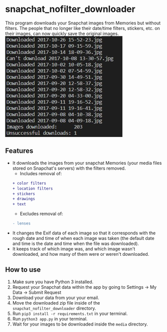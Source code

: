 # snapchat_nofilter_downloader
This program downloads your Snapchat images from Memories but without filters. The people that no longer like their date/time filters, stickers, etc. on their images, can now quickly save the original images.
![app_demo](demo.jpg)
## Features
- It downloads the images from your snapchat Memories (your media files stored on Snapchat's servers) with the filters removed.
    - Includes removal of:
    ```diff
    + color filters
    + location filters
    + stickers
    + drawings
    + text
    ```
    - Excludes removal of:
    ```diff
    - lenses
    ```
- It changes the Exif data of each image so that it corresponds with the rough date and time of when each image was taken (the default date and time is the date and time when the file was downloaded).
- It keeps track of which image was, and which image wasn't downloaded, and how many of them were or weren't downloaded.

## How to use
1. Make sure you have Python 3 installed.
2. Request your Snapchat data within the app by going to Settings -> My Data -> Submit Request
3. Download your data from your your email.
4. Move the downloaded zip file inside of the `snapchat_nofilter_downloader` directory.
5. Run `pip3 install -r requirements.txt` in your terminal.
6. Run `python3 app.py` in your terminal.
7. Wait for your images to be downloaded inside the `media` directory.